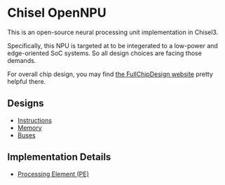 # Chisel OpenNPU

This is an open-source neural processing unit implementation in Chisel3.

Specifically, this NPU is targeted at to be integerated to a low-power and edge-oriented SoC systems. So all design choices are facing those demands.

For overall chip design, you may find [the FullChipDesign website](https://www.fullchipdesign.com/) pretty helpful there.

## Designs
- [Instructions](designs/01.isa.md)
- [Memory](designs/02.memory.md)
- [Buses](designs/03.bus.md)

## Implementation Details

- [Processing Element (PE)](components/ProcessingElement.md)